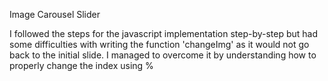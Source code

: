 Image Carousel Slider

I followed the steps for the javascript implementation step-by-step but had some difficulties with writing the function 'changeImg' as it would not go back to the initial slide. I managed to overcome it by understanding how to properly change the index using % 




